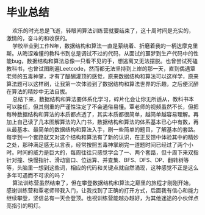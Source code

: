 #  毕业总结
&nbsp;&nbsp;&nbsp;&nbsp;欢乐的时光总是飞逝，转眼间算法训练营就要结束了，这十周时间是充实的，激情的，奋斗的和收获的。  
&nbsp;&nbsp;&nbsp;&nbsp;学校毕业到工作N年，数据结构和算法一直是萦绕着、折磨着我的一柄达摩克里斯。从晦涩难懂的教科书到总是调试不过的代码，从面试的噩梦到生产代码中的性能bug，数据结构和算法总像一只看不见的手，想逃离又无法摆脱。也曾尝试死磕教科书，也曾试图刷遍Leetcode，然而都无法坚持到上岸的那一天，直到偶遇覃老师的五毒神掌，才有了醍醐灌顶的感觉，原来数据结构和算法可以这样学，原来算法题可以这样刷，让我第一次体验到了数据结构和算法世界的乐趣，之后便沉醉在算法的精妙中无法自拔。  
&nbsp;&nbsp;&nbsp;&nbsp;总结下来，数据结构和算法要体系化学习，碎片化会让你无所适从，教科书本可以胜任，但其侧重的严谨性注定了不会通俗易懂。覃老师的视频虽然不长，但把每种数据结构和算法的本质都点透了，其实本质都很简单，越简单越容易理解。再加上自己读了几本图解算法的入门书，数据结构和算法的体系基本已心中有数，再从最基本、最简单的数据结构和算法入手，刷一些简单的题目，了解基本的套路。每学到一个套路就又对这个结构和算法有了新的认识，在正反馈中体验其中的精妙之处，那种满足感无以言表，经常按照五毒神掌刷完一道题时间已经过了两个小时。时间的威力是巨大的，每周往往只感觉学会了一、两个套路，但十周下来双指针对撞、快慢指针、滑动窗口、位运算、并查集、BFS、DFS、DP、翻转树等等，头脑里一想到这些词，相应的代码和关键点就自然涌现，这种感觉不正是这么多年可遇而不可求的吗？  
&nbsp;&nbsp;&nbsp;&nbsp;算法训练营虽然结束了，但在攀登数据结构和算法之巅里的旅程才刚刚开始，感谢训练营和覃老师带我入门，让我找到了正确的打开方式，后面我有信心和能力继续攀登，坚信总有一天会登顶。也祝训练营能越办越好，为其他迷途的小伙伴点亮指引的明灯。
